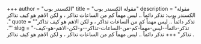 +++
author = "الكسندر بوب"
title = "مقولة الكسندر بوب"
description = "مقولة الكسندر بوب: تذكر دائماً .. ليس مهماً كم من الساعات تذاكر ، و لكن الاهم هو كيف تذاكر ."
quote = '''تذكر دائماً .. ليس مهماً كم من الساعات تذاكر ، و لكن الاهم هو كيف تذاكر .'''
slug = "تذكر-دائماً--ليس-مهماً-كم-من-الساعات-تذاكر--و-لكن-الاهم-هو-كيف-تذاكر"
+++
تذكر دائماً .. ليس مهماً كم من الساعات تذاكر ، و لكن الاهم هو كيف تذاكر .

